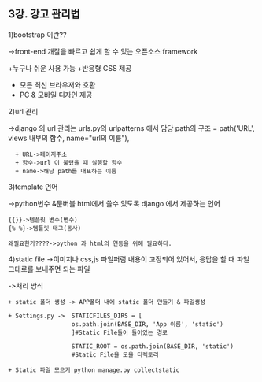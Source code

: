 ## 3강. 강고 관리법

1)bootstrap 이란??

  ->front-end 개잘을 빠르고 쉽게 할 수 있는 오픈소스 framework
  
  +누구나 쉬운 사용 가능
  +반응형 CSS 제공
  + 모든 최신 브라우저와 호환
  + PC & 모바일 디자인 제공

2)url 관리

  ->django 의 url 관리는 urls.py의 urlpatterns 에서 담당
    path의 구조 = path('URL', views 내부의 함수, name="url의 이름"),
      
      + URL->페이지주소
      + 함수->url 이 불렸을 때 실행할 함수
      + name->해당 path를 대표하는 이름

3)template 언어
  
  ->python변수 &문버블 html에서 쓸수 있도록 django 에서 제공하는 언어
    
    {{}}->템플릿 변수(변수)
    {% %}->템플릿 태그(동사)
    
    왜필요한가????->python 과 html의 연동을 위해 필요하다.
    
4)static file
  ->이미지나 css,js 파일퍼럼 내용이 고정되어 있어서, 응답을 할 때 파일 그대로를 보내주면 되는 파일
  
  ->처리 방식
  
    + static 폴더 생성 -> APP폴더 내에 static 폴더 만들기 & 파일생성
    
    + Settings.py ->  STATICFILES_DIRS = [
                      os.path.join(BASE_DIR, 'App 이름', 'static')
                      ]#Static File들이 들어있는 경로

                      STATIC_ROOT = os.path.join(BASE_DIR, 'static')
                      #Static File을 모을 디렉토리
                      
    + Static 파일 모으기 python manage.py collectstatic
                      
                     
